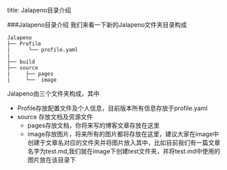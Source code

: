 title: Jalapeno目录介绍

###Jalapeno目录介绍
我们来看一下新的Jalapeno文件夹目录构成

    Jalapeno
    ├── Profile
    |      └── profile.yaml 
    |
    ├── build 
    ├── source
    |     ├── pages
    |     └──  image

	
Jalapeno由三个文件夹构成，其中

- Profile存放配置文件及个人信息，目前版本所有信息存放于profile.yaml
- source 存放文档及资源文件
    - pages存放文档，你将来写的博客文章存放在这里
    - image存放图片，将来所有的图片都将存放在这里，建议大家在image中创建于文章名对应的文件夹并将图片放入其中，比如目前我们有一篇文章名字为test.md,我们就在image下创建test文件夹，并将test.md中使用的图片放在该目录下
